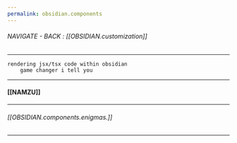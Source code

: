 ```yaml
---
permalink: obsidian.components
---
```

###### NAVIGATE - BACK : [[OBSIDIAN.customization]]
----

	rendering jsx/tsx code within obsidian
		game changer i tell you

----
#### [[NAMZU]]


----
###### [[OBSIDIAN.components.enigmas.]]
------
